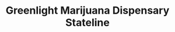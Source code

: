 ---
title: "Greenlight Marijuana Dispensary Stateline"
url: /kansas-city/greenlight-marijuana-dispensary-stateline/
shop: Hanf
---